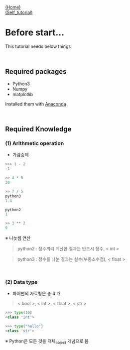 [ (Home) ](https://github.com/DoranLyong/DL_coding_master) <br/>
[ (Self_tutorial) ](https://github.com/DoranLyong/DL_coding_master/tree/master/Self_tutorial)

# Before start...
This tutorial needs below things<br/>

<br/>

## Required packages
* Python3 
* Numpy 
* matplotlib 

Installed them with [Anaconda](https://www.anaconda.com/) <br/>

<br/>

## Required Knowledge 
### (1) Arithmetic operation
* 가감승제 
```python 
>>> 1 - 2 
-1 

>> 4 * 5 
20 

>> 7 / 5 
python3
1.4

python2
1

>> 3 ** 2 
9
```
※ 나눗셈 연산 
> python2 : 정수끼리 계산한 결과는 반드시 정수, < int ><br/>

> python3 : 정수를 나눈 결과는 실수(부동소수점), < float ><br/>

<br/>

### (2) Data type 
* 파이썬의 자료형은 총 4 개 
> < bool >, < int >, < float >, < str >
```python 
>>> type(10)
<class 'int'>

>>> type("hello")
<class 'str'>
```
※ Python은 모든 것을 객체<sub>object</sub> 개념으로 봄 